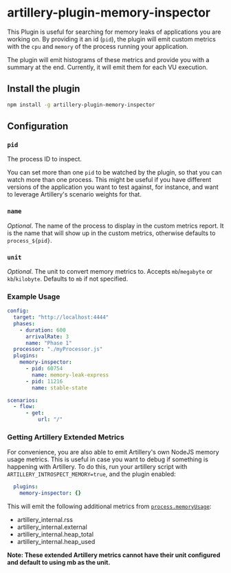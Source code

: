 # artillery-plugin-memory-inspector

This Plugin is useful for searching for memory leaks of applications you are working on. By providing it an id (`pid`), the plugin will emit custom metrics with the `cpu` and `memory` of the process running your application.

The plugin will emit histograms of these metrics and provide you with a summary at the end. Currently, it will emit them for each VU execution.


## Install the plugin

```sh
npm install -g artillery-plugin-memory-inspector
```

## Configuration

### `pid`

The process ID to inspect. 

You can set more than one `pid` to be watched by the plugin, so that you can watch more than one process. This might be useful if you have different versions of the application you want to test against, for instance, and want to leverage Artillery's scenario weights for that.

### `name`

_Optional_. The name of the process to display in the custom metrics report. It is the name that will show up in the custom metrics, otherwise defaults to `process_${pid}`.

### `unit`

_Optional_. The unit to convert memory metrics to. Accepts `mb`/`megabyte` or `kb`/`kilobyte`. Defaults to `mb` if not specified.

### Example Usage

```yaml
config:
  target: "http://localhost:4444"
  phases:
    - duration: 600
      arrivalRate: 3
      name: "Phase 1"
  processor: "./myProcessor.js"
  plugins:
    memory-inspector:
      - pid: 60754
        name: memory-leak-express
      - pid: 11216
        name: stable-state

scenarios:
  - flow:
      - get:
          url: "/"
```

### Getting Artillery Extended Metrics

For convenience, you are also able to emit Artillery's own NodeJS memory usage metrics. This is useful in case you want to debug if something is happening with Artillery. To do this, run your artillery script with `ARTILLERY_INTROSPECT_MEMORY=true`, and the plugin enabled:

```yaml
  plugins:
    memory-inspector: {}
```

This will emit the following additional metrics from [`process.memoryUsage`](https://nodejs.org/api/process.html#processmemoryusage):
- artillery_internal.rss
- artillery_internal.external
- artillery_internal.heap_total
- artillery_internal.heap_used

__Note: These extended Artillery metrics cannot have their unit configured and default to using mb as the unit.__